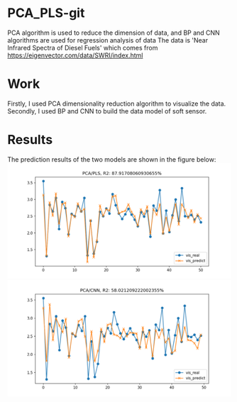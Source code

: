 # PCA_PLS-git
PCA algorithm is used to reduce the dimension of data, and BP and CNN algorithms are used for regression analysis of data
The data is 'Near Infrared Spectra of Diesel Fuels' which comes from   
https://eigenvector.com/data/SWRI/index.html  
# Work
Firstly, I used PCA dimensionality reduction algorithm to visualize the data.  
Secondly, I used BP and CNN to build the data model of soft sensor.  
# Results
The prediction results of the two models are shown in the figure below:  
![image](https://github.com/Chris-Zouchenyu/PCA_PLS-git/blob/main/PCA_PLS/PCA-BP.png)  
![image](https://github.com/Chris-Zouchenyu/PCA_PLS-git/blob/main/PCA_PLS/PCA-CNN.png)  
